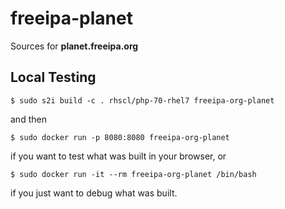 # freeipa-planet
Sources for **planet.freeipa.org**

## Local Testing
```
$ sudo s2i build -c . rhscl/php-70-rhel7 freeipa-org-planet
```
and then
```
$ sudo docker run -p 8080:8080 freeipa-org-planet
```
if you want to test what was built in your browser, or
```
$ sudo docker run -it --rm freeipa-org-planet /bin/bash
```
if you just want to debug what was built.
